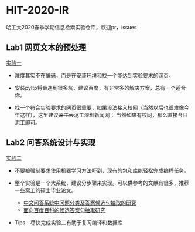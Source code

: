 # HIT-2020-IR
哈工大2020春季学期信息检索实验仓库，欢迎pr，issues
## Lab1 网页文本的预处理
[实验一](https://github.com/RaleLee/HIT-2020-IR/tree/master/Lab1) 

* 难度其实不在编码，而是在安装环境和找一个能达到实验要求的网页。

* 安装pyltp将会遇到很多坑，建议百度，有非常多的解决方案，总有一个适合你。

* 找一个符合实验要求的网页很重要，如果没法接入校网（当然以后也很难像今年这样），这里建议~~深工大~~泥工深圳新闻网；
当然如果有校网，那么直接今日泥工即可。
## Lab2 问答系统设计与实现
[实验二](https://github.com/RaleLee/HIT-2020-IR/tree/master/Lab2) 

* 不要被强制要求使用机器学习方法吓到，现有的包和库能轻松完成编程任务。

* 整个实验是一个大系统，建议分步骤来实现。可以供参考的文献有很多，推荐一些窝工的硕士毕业论文。
    - [中文问答系统中问题分类及答案候选句抽取的研究](http://d.wanfangdata.com.cn/thesis/D276354)
    - [面向百度百科的候选答案句抽取研究](http://cdmd.cnki.com.cn/Article/CDMD-10213-1017863834.htm)
* Tips：尽快完成实验二有助于复习编译和数据库